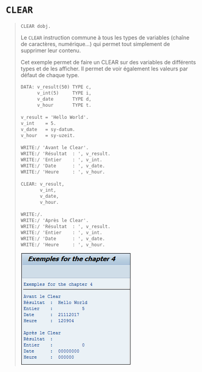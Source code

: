 # **`CLEAR`**

> ```JS
> CLEAR dobj.
> ```
>
> Le `CLEAR` instruction commune à tous les types de variables (chaîne de caractères, numérique...) qui permet tout simplement de supprimer leur contenu.
>
> Cet exemple permet de faire un CLEAR sur des variables de différents types et de les afficher. Il permet de voir également les valeurs par défaut de chaque type.
>
> ```JS
> DATA: v_result(50) TYPE c,
>       v_int(5)     TYPE i,
>       v_date       TYPE d,
>       v_hour       TYPE t.
>
> v_result = 'Hello World'.
> v_int    = 5.
> v_date   = sy-datum.
> v_hour   = sy-uzeit.
>
> WRITE:/ 'Avant le Clear'.
> WRITE:/ 'Résultat  : ', v_result.
> WRITE:/ 'Entier    : ', v_int.
> WRITE:/ 'Date      : ', v_date.
> WRITE:/ 'Heure     : ', v_hour.
>
> CLEAR: v_result,
>        v_int,
>        v_date,
>        v_hour.
>
> WRITE:/.
> WRITE:/ 'Après le Clear'.
> WRITE:/ 'Résultat  : ', v_result.
> WRITE:/ 'Entier    : ', v_int.
> WRITE:/ 'Date      : ', v_date.
> WRITE:/ 'Heure     : ', v_hour.
> ```
>
> ![](../00_Ressources/01_10.png)
